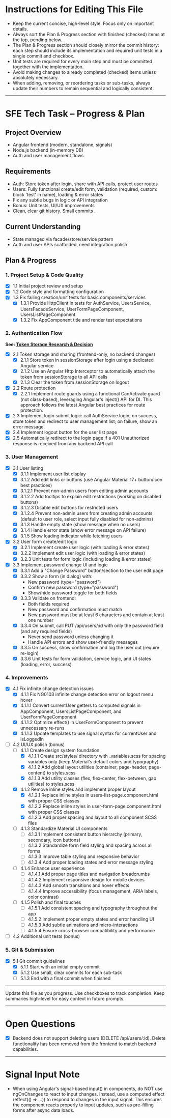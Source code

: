 # Instructions for Editing This File

- Keep the current concise, high-level style. Focus only on important details.
- Always sort the Plan & Progress section with finished (checked) items at the top, pending below.
- The Plan & Progress section should closely mirror the commit history: each step should include its implementation and required unit tests in a single commit and checkbox.
- Unit tests are required for every main step and must be committed together with the implementation.
- Avoid making changes to already completed (checked) items unless absolutely necessary.
- When adding, removing, or reordering tasks or sub-tasks, always update their numbers to remain sequential and logically consistent.

---

# SFE Tech Task – Progress & Plan

## Project Overview

- Angular frontend (modern, standalone, signals)
- Node.js backend (in-memory DB)
- Auth and user management flows

## Requirements

- Auth: Store token after login, share with API calls, protect user routes
- Users: Fully functional create/edit form, validation (required, custom: block 'test' in name), loading & error states
- Fix any subtle bugs in logic or API integration
- Bonus: Unit tests, UI/UX improvements
- Clean, clear git history. Small commits .

## Current Understanding

- State managed via facade/store/service pattern
- Auth and user APIs scaffolded, need integration polish

## Plan & Progress

### 1. Project Setup & Code Quality

- [x] 1.1 Initial project review and setup
- [x] 1.2 Code style and formatting configuration
- [x] 1.3 Fix failing creation/unit tests for basic components/services
  - [x] 1.3.1 Provide HttpClient in tests for AuthService, UsersService, UsersFacadeService, UserFormPageComponent, UsersListPageComponent
  - [x] 1.3.2 Fix AppComponent title and render test expectations

### 2. Authentication Flow

**See: [Token Storage Research & Decision](token_storage_research.md)**

- [x] 2.1 Token storage and sharing (frontend-only, no backend changes)
  - [x] 2.1.1 Store token in sessionStorage after login using a dedicated Angular service
  - [x] 2.1.2 Use an Angular Http Interceptor to automatically attach the token from sessionStorage to all API calls
  - [x] 2.1.3 Clear the token from sessionStorage on logout
- [x] 2.2 Route protection
  - [x] 2.2.1 Implement route guards using a functional CanActivate guard (not class-based), leveraging Angular's inject() API for DI. This approach follows the latest Angular best practices for route protection.
- [x] 2.3 Implement login submit logic: call AuthService.login; on success, store token and redirect to user management list; on failure, show an error message.
- [x] 2.4 Implement logout button for the user list page
- [x] 2.5 Automatically redirect to the login page if a 401 Unauthorized response is received from any backend API call

### 3. User Management

- [x] 3.1 User listing
  - [x] 3.1.1 Implement user list display
  - [x] 3.1.2 Add edit links or buttons (use Angular Material 17+ button/icon best practices)
  - [x] 3.1.2.1 Prevent non-admin users from editing admin accounts
  - [x] 3.1.2.2 Add tooltips to explain edit restrictions (working on disabled buttons)
  - [x] 3.1.2.3 Disable edit buttons for restricted users
  - [x] 3.1.2.4 Prevent non-admin users from creating admin accounts (default to user role, select input fully disabled for non-admins)
  - [x] 3.1.3 Handle empty state (show message when no users)
  - [x] 3.1.4 Handle error state (show error message on API failure)
  - [x] 3.1.5 Show loading indicator while fetching users
- [x] 3.2 User form create/edit logic
  - [x] 3.2.1 Implement create user logic (with loading & error states)
  - [x] 3.2.2 Implement edit user logic (with loading & error states)
  - [x] 3.2.3 Unit tests for form logic (including loading & error states)
- [x] 3.3 Implement password change UI and logic
  - [x] 3.3.1 Add a "Change Password" button/section to the user edit page
  - [x] 3.3.2 Show a form (in dialog) with:
    - New password (type="password")
    - Confirm new password (type="password")
    - Show/hide password toggle for both fields
  - [x] 3.3.3 Validate on frontend:
    - Both fields required
    - New password and confirmation must match
    - New password must be at least 6 characters and contain at least one number
  - [x] 3.3.4 On submit, call PUT /api/users/:id with only the password field (and any required fields)
    - Never send password unless changing it
    - Handle API errors and show user-friendly messages
  - [x] 3.3.5 On success, show confirmation and log the user out (require re-login)
  - [x] 3.3.6 Unit tests for form validation, service logic, and UI states (loading, error, success)

### 4. Improvements

- [x] 4.1 Fix infinite change detection issues
  - [x] 4.1.1 Fix NG0103 infinite change detection error on logout menu hover
  - [x] 4.1.1.1 Convert currentUser getters to computed signals in AppComponent, UsersListPageComponent, and UserFormPageComponent
  - [x] 4.1.1.2 Optimize effect() in UserFormComponent to prevent unnecessary re-runs
  - [x] 4.1.1.3 Update templates to use signal syntax for currentUser and isLoggedIn
- [ ] 4.2 UI/UX polish (bonus)
  - [ ] 4.1.1 Create design system foundation
    - [x] 4.1.1.1 Create src/styles/ directory with \_variables.scss for spacing variables only (keep Material's default colors and typography)
    - [x] 4.1.1.2 Add global layout utilities (container, page-header, page-content) to styles.scss
    - [x] 4.1.1.3 Add utility classes (flex, flex-center, flex-between, gap utilities) to styles.scss
  - [x] 4.1.2 Remove inline styles and implement proper layout
    - [x] 4.1.2.1 Replace inline styles in users-list-page.component.html with proper CSS classes
    - [x] 4.1.2.2 Replace inline styles in user-form-page.component.html with proper CSS classes
    - [x] 4.1.2.3 Add proper spacing and layout to all component SCSS files
  - [ ] 4.1.3 Standardize Material UI components
    - [ ] 4.1.3.1 Implement consistent button hierarchy (primary, secondary, icon buttons)
    - [ ] 4.1.3.2 Standardize form field styling and spacing across all forms
    - [ ] 4.1.3.3 Improve table styling and responsive behavior
    - [ ] 4.1.3.4 Add proper loading states and error message styling
  - [ ] 4.1.4 Enhance user experience
    - [ ] 4.1.4.1 Add proper page titles and navigation breadcrumbs
    - [ ] 4.1.4.2 Implement responsive design for mobile devices
    - [ ] 4.1.4.3 Add smooth transitions and hover effects
    - [ ] 4.1.4.4 Improve accessibility (focus management, ARIA labels, color contrast)
  - [ ] 4.1.5 Polish and final touches
    - [ ] 4.1.5.1 Add consistent spacing and typography throughout the app
    - [ ] 4.1.5.2 Implement proper empty states and error handling UI
    - [ ] 4.1.5.3 Add subtle animations and micro-interactions
    - [ ] 4.1.5.4 Ensure cross-browser compatibility and performance
- [ ] 4.2 Additional unit tests (bonus)

### 5. Git & Submission

- [x] 5.1 Git commit guidelines
  - [x] 5.1.1 Start with an initial empty commit
  - [x] 5.1.2 Use small, clear commits for each sub-task
  - [ ] 5.1.3 End with a final commit when finished

---

Update this file as you progress. Use checkboxes to track completion. Keep summaries high-level for easy context in future prompts.

---

# Open Questions

- [x] Backend does not support deleting users (DELETE /api/users/:id). Delete functionality has been removed from the frontend to match backend capabilities.

---

# Signal Input Note

- When using Angular's signal-based input() in components, do NOT use ngOnChanges to react to input changes. Instead, use a computed effect (effect(() => ...)) to respond to changes in the input signal. This ensures the component reacts properly to input updates, such as pre-filling forms after async data loads.
